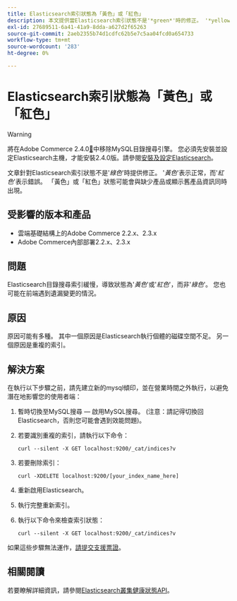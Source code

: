 ```yaml
---
title: Elasticsearch索引狀態為「黃色」或「紅色」
description: 本文提供當Elasticsearch索引狀態不是'*green*'時的修正。 '*yellow*'代表正常，而'*red*'代表錯誤。 「黃色」或「紅色」狀態可能會與缺少產品或顯示舊產品資訊同時出現。
exl-id: 27689511-6a41-41a9-8dda-a627d2f65263
source-git-commit: 2aeb2355b74d1cdfc62b5e7c5aa04fcd0a654733
workflow-type: tm+mt
source-wordcount: '283'
ht-degree: 0%

---
```


# Elasticsearch索引狀態為「黃色」或「紅色」

>[!WARNING]
>
> 將在Adobe Commerce 2.4.0[&#128279;](/help/announcements/adobe-commerce-announcements/mysql-catalog-search-engine-will-be-removed-in-magento-2-4-0.md)中移除MySQL目錄搜尋引擎。 您必須先安裝並設定Elasticsearch主機，才能安裝2.4.0版。請參閱[安裝及設定Elasticsearch](https://experienceleague.adobe.com/zh-hant/docs/commerce-operations/configuration-guide/search/overview-search)。

文章針對Elasticsearch索引狀態不是&#39;*綠色*&#39;時提供修正。 &#39;*黃色*&#39;表示正常，而&#39;*紅色*&#39;表示錯誤。 「黃色」或「紅色」狀態可能會與缺少產品或顯示舊產品資訊同時出現。

## 受影響的版本和產品

* 雲端基礎結構上的Adobe Commerce 2.2.x、2.3.x
* Adobe Commerce內部部署2.2.x、2.3.x

## 問題

Elasticsearch目錄搜尋索引緩慢，導致狀態為&#39;*黃色*&#39;或&#39;*紅色*&#39;，而非&#39;*綠色*&#39;。 您也可能在前端遇到遺漏變更的情況。

## 原因

原因可能有多種。 其中一個原因是Elasticsearch執行個體的磁碟空間不足。 另一個原因是重複的索引。

## 解決方案

在執行以下步驟之前，請先建立新的mysql傾印，並在營業時間之外執行，以避免潛在地影響您的使用者端：

1. 暫時切換至MySQL搜尋 — 啟用MySQL搜尋。 (注意：請記得切換回Elasticsearch，否則您可能會遇到效能問題)。
1. 若要識別重複的索引，請執行以下命令：

   ```
   curl --silent -X GET localhost:9200/_cat/indices?v
   ```

1. 若要刪除索引：

   ```
   curl -XDELETE localhost:9200/[your_index_name_here]
   ```

1. 重新啟用Elasticsearch。
1. 執行完整重新索引。
1. 執行以下命令來檢查索引狀態：

   ```
   curl --silent -X GET localhost:9200/_cat/indices?v
   ```

如果這些步驟無法運作，[請提交支援票證](/help/help-center-guide/help-center/magento-help-center-user-guide.md#submit-ticket)。

## 相關閱讀

若要瞭解詳細資訊，請參閱[Elasticsearch叢集健康狀態API](https://www.elastic.co/guide/en/elasticsearch/reference/current/cluster-health.html)。
